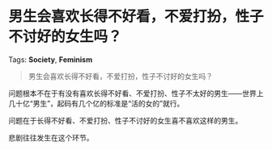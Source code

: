 # 男生会喜欢长得不好看，不爱打扮，性子不讨好的女生吗？

Tags: **Society**, **Feminism**

> 男生会喜欢长得不好看，不爱打扮，性子不讨好的女生吗？

问题根本不在于有没有喜欢长得不好看、不爱打扮、性子不太好的男生——世界上几十亿“男生”，起码有几个亿的标准是“活的女的”就行。

问题在于长得不好看、不爱打扮、性子不讨好的女生喜不喜欢这样的男生。

悲剧往往发生在这个环节。



